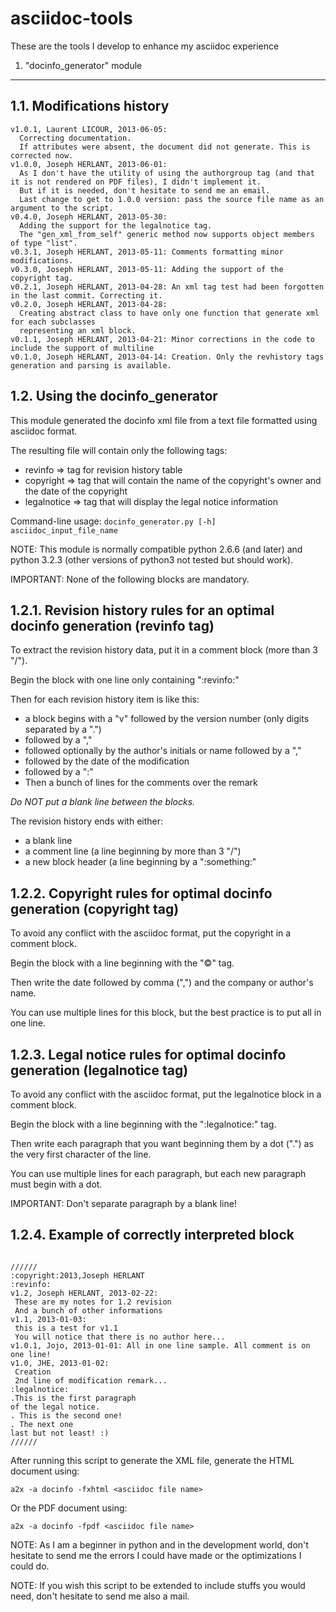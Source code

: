 asciidoc-tools
==============

These are the tools I develop to enhance my asciidoc experience

1. "docinfo_generator" module
-----------------------------

1.1. Modifications history
--------------------------

~~~~~
v1.0.1, Laurent LICOUR, 2013-06-05:
  Correcting documentation.
  If attributes were absent, the document did not generate. This is corrected now.
v1.0.0, Joseph HERLANT, 2013-06-01:
  As I don't have the utility of using the authorgroup tag (and that it is not rendered on PDF files), I didn't implement it.
  But if it is needed, don't hesitate to send me an email.
  Last change to get to 1.0.0 version: pass the source file name as an argument to the script.
v0.4.0, Joseph HERLANT, 2013-05-30: 
  Adding the support for the legalnotice tag.
  The "gen_xml_from_self" generic method now supports object members of type "list".
v0.3.1, Joseph HERLANT, 2013-05-11: Comments formatting minor modifications.
v0.3.0, Joseph HERLANT, 2013-05-11: Adding the support of the copyright tag.
v0.2.1, Joseph HERLANT, 2013-04-28: An xml tag test had been forgotten in the last commit. Correcting it.
v0.2.0, Joseph HERLANT, 2013-04-28: 
  Creating abstract class to have only one function that generate xml for each subclasses
  representing an xml block.
v0.1.1, Joseph HERLANT, 2013-04-21: Minor corrections in the code to include the support of multiline
v0.1.0, Joseph HERLANT, 2013-04-14: Creation. Only the revhistory tags generation and parsing is available.
~~~~~~

1.2. Using the docinfo_generator
--------------------------------

This module generated the docinfo xml file from a text file formatted using asciidoc format.

The resulting file will contain only the following tags:

 * revinfo       => tag for revision history table
 * copyright     => tag that will contain the name of the copyright's owner and the date of the copyright
 * legalnotice   => tag that will display the legal notice information

Command-line usage: `docinfo_generator.py [-h] asciidoc_input_file_name`

NOTE: This module is normally compatible python 2.6.6 (and later) 
and python 3.2.3 (other versions of python3 not tested but should work).

IMPORTANT: None of the following blocks are mandatory.

1.2.1. Revision history rules for an optimal docinfo generation (revinfo tag)
-----------------------------------------------------------------------------

To extract the revision history data, put it in a comment block (more than 3 "/").

Begin the block with one line only containing ":revinfo:"

Then for each revision history item is like this:

  * a block begins with a "v" followed by the version number (only digits separated by a ".")
  * followed by a ","
  * followed optionally by the author's initials or name followed by a ","
  * followed by the date of the modification
  * followed by a ":"
  * Then a bunch of lines for the comments over the remark

*Do NOT put a blank line between the blocks.*

The revision history ends with either:

  * a blank line
  * a comment line (a line beginning by more than 3 "/")
  * a new block header (a line beginning by a ":something:"

1.2.2. Copyright rules for optimal docinfo generation (copyright tag)
---------------------------------------------------------------------

To avoid any conflict with the asciidoc format, put the copyright in a comment block.

Begin the block with a line beginning with the ":copyright:" tag.

Then write the date followed by comma (",") and the company or author's name.

You can use multiple lines for this block, but the best practice is to put all in one line.


1.2.3. Legal notice rules for optimal docinfo generation (legalnotice tag)
--------------------------------------------------------------------------

To avoid any conflict with the asciidoc format, put the legalnotice block in a comment block.

Begin the block with a line beginning with the ":legalnotice:" tag.

Then write each paragraph that you want beginning them by a dot (".") as the very first character of the line.

You can use multiple lines for each paragraph, but each new paragraph must begin with a dot.

IMPORTANT: Don't separate paragraph by a blank line!

1.2.4. Example of correctly interpreted block
---------------------------------------------

~~~~~

//////
:copyright:2013,Joseph HERLANT
:revinfo:
v1.2, Joseph HERLANT, 2013-02-22:
 These are my notes for 1.2 revision
 And a bunch of other informations
v1.1, 2013-01-03:
 this is a test for v1.1
 You will notice that there is no author here...
v1.0.1, Jojo, 2013-01-01: All in one line sample. All comment is on one line!
v1.0, JHE, 2013-01-02:
 Creation
 2nd line of modification remark...
:legalnotice:
.This is the first paragraph
of the legal notice.
. This is the second one!
. The next one
last but not least! :)
//////

~~~~~

After running this script to generate the XML file, generate
the HTML document using: 

`a2x -a docinfo -fxhtml <asciidoc file name>`

Or the PDF document using:

`a2x -a docinfo -fpdf <asciidoc file name>`


NOTE: As I am a beginner in python and in the development world,
don't hesitate to send me the errors I could have made
or the optimizations I could do.

NOTE: If you wish this script to be extended to include stuffs you would need,
don't hesitate to send me also a mail.
